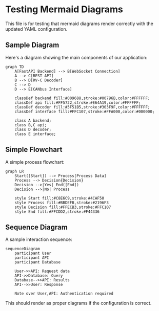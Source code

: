 # Testing Mermaid Diagrams

This file is for testing that mermaid diagrams render correctly with the updated YAML configuration.

## Sample Diagram

Here's a diagram showing the main components of our application:

```mermaid
graph TD
    A[FastAPI Backend] --> B[WebSocket Connection]
    A --> C[REST API]
    B --> D[RV-C Decoder]
    C --> D
    D --> E[CANbus Interface]

    classDef backend fill:#009688,stroke:#00796B,color:#FFFFFF;
    classDef api fill:#FF5722,stroke:#E64A19,color:#FFFFFF;
    classDef decoder fill:#3F51B5,stroke:#303F9F,color:#FFFFFF;
    classDef interface fill:#FFC107,stroke:#FFA000,color:#000000;

    class A backend;
    class B,C api;
    class D decoder;
    class E interface;
```

## Simple Flowchart

A simple process flowchart:

```mermaid
graph LR
    Start([Start]) --> Process[Process Data]
    Process --> Decision{Decision}
    Decision -->|Yes| End([End])
    Decision -->|No| Process

    style Start fill:#C8E6C9,stroke:#4CAF50
    style Process fill:#BBDEFB,stroke:#2196F3
    style Decision fill:#FFECB3,stroke:#FFC107
    style End fill:#FFCDD2,stroke:#F44336
```

## Sequence Diagram

A sample interaction sequence:

```mermaid
sequenceDiagram
    participant User
    participant API
    participant Database

    User->>API: Request data
    API->>Database: Query
    Database-->>API: Results
    API-->>User: Response

    Note over User,API: Authentication required
```

This should render as proper diagrams if the configuration is correct.
